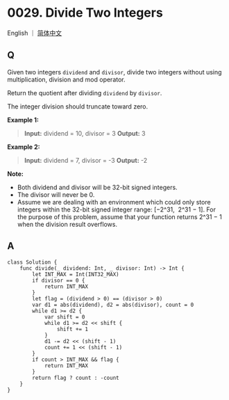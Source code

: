 # 0029. Divide Two Integers

English ｜ [简体中文](README-zh_CN)



## Q

Given two integers `dividend` and `divisor`, divide two integers without using multiplication, division and mod operator.

Return the quotient after dividing `dividend` by `divisor`.

The integer division should truncate toward zero.

**Example 1:**

>**Input:** dividend = 10, divisor = 3
>**Output:** 3

**Example 2:**

>**Input:** dividend = 7, divisor = -3
>**Output:** -2

**Note:**

- Both dividend and divisor will be 32-bit signed integers.
- The divisor will never be 0.
- Assume we are dealing with an environment which could only store integers within the 32-bit signed integer range: [−2^31,  2^31 − 1]. For the purpose of this problem, assume that your function returns 2^31 − 1 when the division result overflows.



## A

```
class Solution {
    func divide(_ dividend: Int, _ divisor: Int) -> Int {
        let INT_MAX = Int(INT32_MAX)
        if divisor == 0 {
            return INT_MAX
        }
        let flag = (dividend > 0) == (divisor > 0)
        var d1 = abs(dividend), d2 = abs(divisor), count = 0
        while d1 >= d2 {
            var shift = 0
            while d1 >= d2 << shift {
                shift += 1
            }
            d1 -= d2 << (shift - 1)
            count += 1 << (shift - 1)
        }
        if count > INT_MAX && flag {
            return INT_MAX
        }
        return flag ? count : -count
    }
}
```

